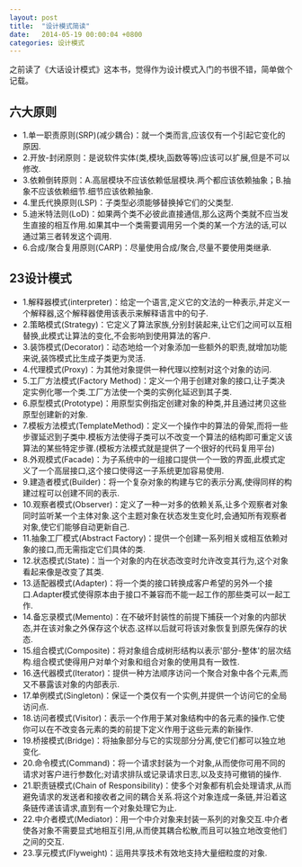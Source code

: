 ```yaml
---
layout: post
title:  "设计模式简读"
date:   2014-05-19 00:00:04 +0800
categories: 设计模式
---
```


之前读了《大话设计模式》这本书，觉得作为设计模式入门的书很不错，简单做个记载。



## 六大原则
* 1.单一职责原则(SRP)(减少耦合)：就一个类而言,应该仅有一个引起它变化的原因.
* 2.开放-封闭原则：是说软件实体(类,模块,函数等等)应该可以扩展,但是不可以修改.
* 3.依赖倒转原则：A.高层模块不应该依赖低层模块.两个都应该依赖抽象；B.抽象不应该依赖细节.细节应该依赖抽象.
* 4.里氏代换原则(LSP)：子类型必须能够替换掉它们的父类型.
* 5.迪米特法则(LoD)：如果两个类不必彼此直接通信,那么这两个类就不应当发生直接的相互作用.如果其中一个类需要调用另一个类的某一个方法的话,可以通过第三者转发这个调用.
* 6.合成/聚合复用原则(CARP)：尽量使用合成/聚合,尽量不要使用类继承.

## 23设计模式
* 1.解释器模式(interpreter)：给定一个语言,定义它的文法的一种表示,并定义一个解释器,这个解释器使用该表示来解释语言中的句子.
* 2.策略模式(Strategy)：它定义了算法家族,分别封装起来,让它们之间可以互相替换,此模式让算法的变化,不会影响到使用算法的客户.
* 3.装饰模式(Decorator)：动态地给一个对象添加一些额外的职责,就增加功能来说,装饰模式比生成子类更为灵活.
* 4.代理模式(Proxy)：为其他对象提供一种代理以控制对这个对象的访问.
* 5.工厂方法模式(Factory Method)：定义一个用于创建对象的接口,让子类决定实例化哪一个类.工厂方法使一个类的实例化延迟到其子类.
* 6.原型模式(Prototype)：用原型实例指定创建对象的种类,并且通过拷贝这些原型创建新的对象.
* 7.模板方法模式(TemplateMethod)：定义一个操作中的算法的骨架,而将一些步骤延迟到子类中.模板方法使得子类可以不改变一个算法的结构即可重定义该算法的某些特定步骤.(模板方法模式就是提供了一个很好的代码复用平台)
* 8.外观模式(Facade)：为子系统中的一组接口提供一个一致的界面,此模式定义了一个高层接口,这个接口使得这一子系统更加容易使用.
* 9.建造者模式(Builder)：将一个复杂对象的构建与它的表示分离,使得同样的构建过程可以创建不同的表示.
* 10.观察者模式(Observer)：定义了一种一对多的依赖关系,让多个观察者对象同时监听某一个主体对象.这个主题对象在状态发生变化时,会通知所有观察者对象,使它们能够自动更新自己.
* 11.抽象工厂模式(Abstract Factory)：提供一个创建一系列相关或相互依赖对象的接口,而无需指定它们具体的类.
* 12.状态模式(State)：当一个对象的内在状态改变时允许改变其行为,这个对象看起来像是改变了其类.
* 13.适配器模式(Adapter)：将一个类的接口转换成客户希望的另外一个接口.Adapter模式使得原本由于接口不兼容而不能一起工作的那些类可以一起工作.
* 14.备忘录模式(Memento)：在不破坏封装性的前提下捕获一个对象的内部状态,并在该对象之外保存这个状态.这样以后就可将该对象恢复到原先保存的状态.
* 15.组合模式(Composite)：将对象组合成树形结构以表示'部分-整体'的层次结构.组合模式使得用户对单个对象和组合对象的使用具有一致性.
* 16.迭代器模式(Iterator)：提供一种方法顺序访问一个聚合对象中各个元素,而又不暴露该对象的内部表示.
* 17.单例模式(Singleton)：保证一个类仅有一个实例,并提供一个访问它的全局访问点.
* 18.访问者模式(Visitor)：表示一个作用于某对象结构中的各元素的操作.它使你可以在不改变各元素的类的前提下定义作用于这些元素的新操作.
* 19.桥接模式(Bridge)：将抽象部分与它的实现部分分离,使它们都可以独立地变化.
* 20.命令模式(Command)：将一个请求封装为一个对象,从而使你可用不同的请求对客户进行参数化;对请求排队或记录请求日志,以及支持可撤销的操作.
* 21.职责链模式(Chain of Responsibility)：使多个对象都有机会处理请求,从而避免请求的发送者和接收者之间的耦合关系.将这个对象连成一条链,并沿着这条链传递该请求,直到有一个对象处理它为止.
* 22.中介者模式(Mediator)：用一个中介对象来封装一系列的对象交互.中介者使各对象不需要显式地相互引用,从而使其耦合松散,而且可以独立地改变他们之间的交互.
* 23.享元模式(Flyweight)：运用共享技术有效地支持大量细粒度的对象.